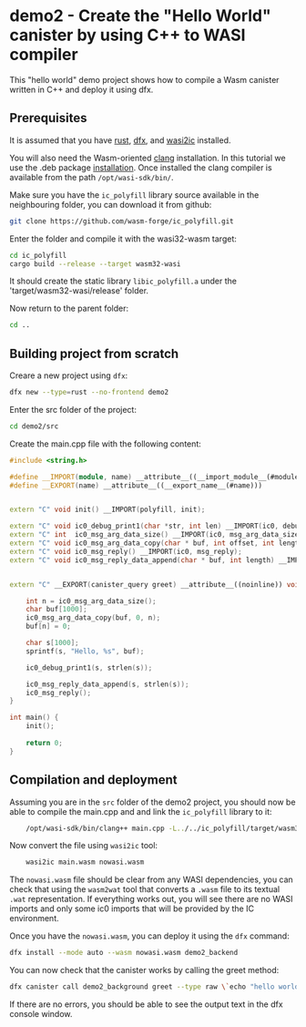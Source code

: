 # demo2 - Create the "Hello World" canister by using C++ to WASI compiler

This "hello world" demo project shows how to compile a Wasm canister written in C++ and deploy it using dfx. 

## Prerequisites

It is assumed that you have [rust](https://doc.rust-lang.org/book/ch01-01-installation.html), [dfx](https://internetcomputer.org/docs/current/developer-docs/setup/install/), and [wasi2ic](https://github.com/wasm-forge/wasi2ic) installed.

You will also need the Wasm-oriented [clang](https://github.com/WebAssembly/wasi-sdk/releases/download/wasi-sdk-19/) installation. In this tutorial we use the .deb package [installation](https://github.com/WebAssembly/wasi-sdk/releases/download/wasi-sdk-19/wasi-sdk_19.0_amd64.deb). Once installed the clang compiler is available from the path `/opt/wasi-sdk/bin/`.

Make sure you have the `ic_polyfill` library source available in the neighbouring folder, you can download it from github:
```bash
git clone https://github.com/wasm-forge/ic_polyfill.git
```
Enter the folder and compile it with the wasi32-wasm target:

```bash
cd ic_polyfill
cargo build --release --target wasm32-wasi
```

It should create the static library `libic_polyfill.a` under the 'target/wasm32-wasi/release' folder.

Now return to the parent folder:

```bash
cd ..
```

## Building project from scratch

Creare a new project using `dfx`:

```bash
dfx new --type=rust --no-frontend demo2
```

Enter the src folder of the project:
```bash
cd demo2/src
```

Create the main.cpp file with the following content:
```cpp
#include <string.h>

#define __IMPORT(module, name) __attribute__((__import_module__(#module), __import_name__(#name)))
#define __EXPORT(name) __attribute__((__export_name__(#name)))


extern "C" void init() __IMPORT(polyfill, init);

extern "C" void ic0_debug_print1(char *str, int len) __IMPORT(ic0, debug_print);
extern "C" int  ic0_msg_arg_data_size() __IMPORT(ic0, msg_arg_data_size);
extern "C" void ic0_msg_arg_data_copy(char * buf, int offset, int length) __IMPORT(ic0, msg_arg_data_copy);
extern "C" void ic0_msg_reply() __IMPORT(ic0, msg_reply);
extern "C" void ic0_msg_reply_data_append(char * buf, int length) __IMPORT(ic0, msg_reply_data_append);


extern "C" __EXPORT(canister_query greet) __attribute__((noinline)) void greet()  {

    int n = ic0_msg_arg_data_size();
    char buf[1000];
    ic0_msg_arg_data_copy(buf, 0, n);
    buf[n] = 0;

    char s[1000];
    sprintf(s, "Hello, %s", buf);

    ic0_debug_print1(s, strlen(s));

    ic0_msg_reply_data_append(s, strlen(s));
    ic0_msg_reply();
}

int main() {
    init();
    
    return 0;
}
```


## Compilation and deployment

Assuming you are in the `src` folder of the demo2 project, you should now be able to compile the main.cpp and and link the `ic_polyfill` library to it:

```bash
    /opt/wasi-sdk/bin/clang++ main.cpp -L../../ic_polyfill/target/wasm32-wasi/release -lic_polyfill -o main.wasm
```

Now convert the file using `wasi2ic` tool:

```bash
    wasi2ic main.wasm nowasi.wasm
```

The `nowasi.wasm` file should be clear from any WASI dependencies, you can check that using the `wasm2wat` tool that converts a `.wasm` file to its textual `.wat` representation. If everything works out, you will see there are no WASI imports and only some ic0 imports that will be provided by the IC environment.


Once you have the `nowasi.wasm`, you can deploy it using the `dfx` command:
```bash
dfx install --mode auto --wasm nowasi.wasm demo2_backend
```

You can now check that the canister works by calling the greet method:
```bash
dfx canister call demo2_background greet --type raw \`echo "hello world" | xxd -p\`
```

If there are no errors, you should be able to see the output text in the dfx console window.
